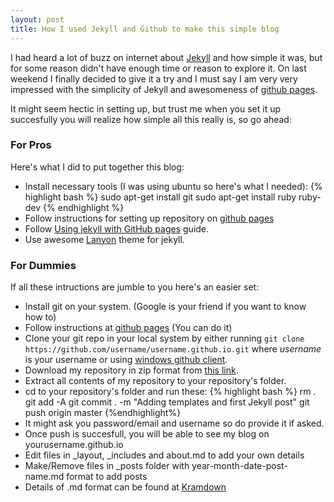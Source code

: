 ```yaml
---
layout: post
title: How I used Jekyll and Github to make this simple blog
---
```


I had heard a lot of buzz on internet about [Jekyll](http://jekyll.rb) and how simple it was, but for some reason didn't have enough time or reason to explore it. On last weekend I finally decided to give it a try and I must say I am very very impressed with the simplicity of Jekyll and awesomeness of [github pages](https://pages.github.com/).

It might seem hectic in setting up, but trust me when you set it up succesfully you will realize how simple all this really is, so go ahead:

### For Pros

Here's what I did to put together this blog:

- Install necessary tools (I was using ubuntu so here's what I needed):
{% highlight bash %}
	sudo apt-get install git
	sudo apt-get install ruby ruby-dev
{% endhighlight %}
- Follow instructions for setting up repository on [github pages](https://pages.github.com/)
- Follow [Using jekyll with GitHub pages](https://help.github.com/articles/using-jekyll-with-pages/) guide.
- Use awesome [Lanyon](https://github.com/poole/lanyon) theme for jekyll.

### For Dummies

If all these intructions are jumble to you here's an easier set:

 - Install git on your system. (Google is your friend if you want to know how to)
 - Follow instructions at [github pages](https://pages.github.com/) (You can do it)
 - Clone your git repo in your local system by either running `git clone https://github.com/username/username.github.io.git` where *username* is your username or using [windows github client](https://windows.github.com/).
 - Download my repository in zip format from [this link](https://github.com/haisum/haisum.github.io/archive/master.zip).
 - Extract all contents of my repository to your repository's folder.
 - cd to your repository's folder and run these:
{% highlight bash %}
	rm *.*
	git add -A
	git commit . -m "Adding templates and first Jekyll post"
	git push origin master
{%endhighlight%}
 - It might ask you password/email and username so do provide it if asked.
 - Once push is succesfull, you will be able to see my blog on yourusername.github.io
 - Edit files in _layout, _includes and about.md to add your own details
 - Make/Remove files in _posts folder with year-month-date-post-name.md format to add posts
 - Details of .md format can be found at [Kramdown](http://kramdown.gettalong.org/quickref.html)